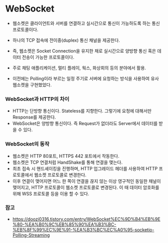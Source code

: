 # WebSocket

- 웹소켓은 클라이언트와 서버를 연결하고 실시간으로 통신이 가능하도록 하는 통신 프로토콜이다.
- 하나의 TCP 접속에 전이중(duplex) 통신 채널을 제공한다.
- 즉, 웹소켓은 Socket Connection을 유지한 채로 실시간으로 양방향 통신 혹은 데이터 전송이 가능한 프로토콜이다.
- 주로 채팅 애플리케이션, 멀티 플레이, 웍스, 화상회의 등의 분야에서 활용.

- 이전에는 Polling이라 부르는 일정 주기로 서버에 요청하는 방식을 사용하여 유사 웹소켓을 구현했었다.

### WebSocket과 HTTP의 차이

- HTTP는 단방향 통신이다. Stateless를 지향한다. 그렇기에 요청에 대해서만 Response를 제공한다.
- WebSocket은 양방향 통신이다. 즉 Request가 없더라도 Server에서 데이터를 받을 수 있다.

### WebSocket의 동작

- 웹소켓은 HTTP 80포트, HTTPS 442 포트에서 작동한다.
- 웹소켓은 TCP 연결처럼 HandShake를 통해 연결을 맺는다.
- 최초 접속 시 핸드셰이킹을 진행하며, HTTP 업그레이드 헤더를 사용하여 HTTP 프로토콜에서 웹소켓 프로토콜로 변경한다.
- 이후 연결이 맺어지면 어느 한 쪽이 연결을 끊지 않는 이상 영구적인 동일한 채널이 맺어지고, HTTP 프로토콜이 웹소켓 프로토콜로 변경된다. 이 때 데이터 암호화를 위해 WSS 프로토콜 등을 이용 할 수 있다.

### 참고

- https://doozi0316.tistory.com/entry/WebSocket%EC%9D%B4%EB%9E%80-%EA%B0%9C%EB%85%90%EA%B3%BC-%EB%8F%99%EC%9E%91-%EA%B3%BC%EC%A0%95-socketio-Polling-Streaming
